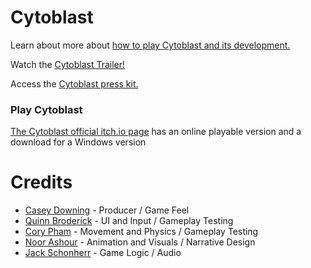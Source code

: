 # Cytoblast
 
Learn about more about [how to play Cytoblast and its development.](https://github.com/cqdowning/cytoblast/blob/main/ProjectDocument.md)

Watch the [Cytoblast Trailer!](https://youtu.be/lT30_l2WA_A)

Access the [Cytoblast press kit.](https://petal-shaker-cb1.notion.site/Cytoblast-Press-Kit-15bc1f53cf568017b059e4f6a9154db3#3e2eb46ee41f4da993535af02411b883)

### Play Cytoblast
[The Cytoblast official itch.io page](https://cqdowning.itch.io/cytoblast) has an online playable version and a download for a Windows version

# Credits

- [Casey Downing](https://github.com/cqdowning) - Producer / Game Feel
- [Quinn Broderick](https://github.com/qjb12) - UI and Input /  Gameplay Testing
- [Cory Pham](https://github.com/corypham) - Movement and Physics / Gameplay Testing
- [Noor Ashour](https://github.com/noor-ashour) - Animation and Visuals / Narrative Design
- [Jack Schonherr](https://github.com/jaschonherr) - Game Logic / Audio
